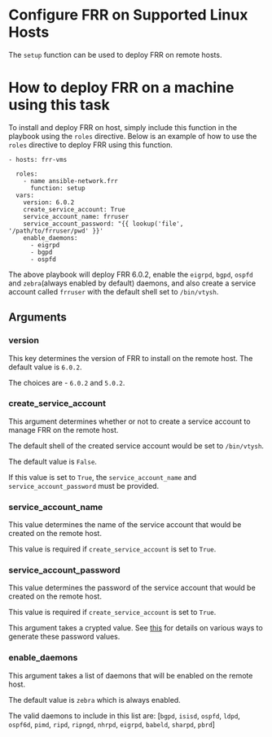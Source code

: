 # Configure FRR on Supported Linux Hosts

The `setup` function can be used to deploy FRR on remote hosts.
 
# How to deploy FRR on a machine using this task

To install and deploy FRR on host, simply include this function in the playbook
using the `roles` directive. 
Below is an example of how to use the `roles` directive to deploy FRR using this function.

```
- hosts: frr-vms

  roles:
    - name ansible-network.frr
      function: setup
  vars:
    version: 6.0.2
    create_service_account: True
    service_account_name: frruser
    service_account_password: "{{ lookup('file', '/path/to/frruser/pwd' }}'
    enable_daemons:
      - eigrpd
      - bgpd
      - ospfd
```

The above playbook will deploy FRR 6.0.2, enable the `eigrpd`, `bgpd`, `ospfd` and `zebra`(always enabled by default) daemons,
and also create a service account called `frruser` with the default shell set to `/bin/vtysh`.

## Arguments

### version

This key determines the version of FRR to install on the remote host.
The default value is `6.0.2`.

The choices are - `6.0.2` and `5.0.2`.

### create_service_account

This argument determines whether or not to create a service account to manage FRR 
on the remote host.

The default shell of the created service account would be set to `/bin/vtysh`.

The default value is `False`.

If this value is set to `True`, the `service_account_name` and `service_account_password`
must be provided.

### service_account_name

This value determines the name of the service account that would be created on the
remote host.

This value is required if `create_service_account` is set to `True`.

### service_account_password

This value determines the password of the service account that would be created on the
remote host.

This value is required if `create_service_account` is set to `True`.

This argument takes a crypted value. See [this](https://docs.ansible.com/ansible/faq.html#how-do-i-generate-crypted-passwords-for-the-user-module) for details on various ways to generate these password values.

### enable_daemons

This argument takes a list of daemons that will be enabled on the remote host.

The default value is `zebra` which is always enabled.

The valid daemons to include in this list are: [`bgpd`, `isisd`, `ospfd`, `ldpd`, `ospf6d`, `pimd`, `ripd`, `ripngd`, `nhrpd`, `eigrpd`, `babeld`, `sharpd`, `pbrd`]

